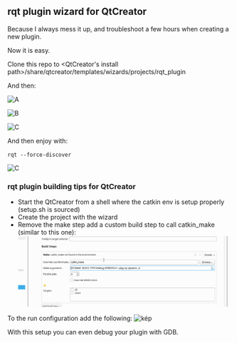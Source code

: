 ## rqt plugin wizard for QtCreator

Because I always mess it up, and troubleshoot a few hours when creating a new plugin.

Now it is easy.

Clone this repo to <QtCreator's install path>/share/qtcreator/templates/wizards/projects/rqt_plugin

And then:

![A](https://raw.githubusercontent.com/martonmiklos/rqt_plugin_wizard_for_qtcreator/master/screenshots/Screenshot_20190131_002246.png "A")

![B](https://raw.githubusercontent.com/martonmiklos/rqt_plugin_wizard_for_qtcreator/master/screenshots/Screenshot_20190131_002318.png "B")

![C](https://raw.githubusercontent.com/martonmiklos/rqt_plugin_wizard_for_qtcreator/master/screenshots/Screenshot_20190131_002349.png "C")

And then enjoy with:
```
rqt --force-discover
```

![C](https://raw.githubusercontent.com/martonmiklos/rqt_plugin_wizard_for_qtcreator/master/screenshots/Screenshot_20190131_003343.png "C")

### rqt plugin building tips for QtCreator

- Start the QtCreator from a shell where the catkin env is setup properly (setup.sh is sourced)
- Create the project with the wizard
- Remove the make step add a custom build step to call catkin_make (similar to this one):
![setup_catkin_make_as_build_step](https://raw.githubusercontent.com/martonmiklos/rqt_plugin_wizard_for_qtcreator/master/screenshots/catkin_make.png)

To the run configuration add  the following:
![kép](https://user-images.githubusercontent.com/1609182/60760484-536f6c00-a036-11e9-999d-ab778361aa5b.png)

With this setup you can even debug your plugin with GDB.


